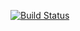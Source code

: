 [![Build Status](https://travis-ci.com/FFreestyler/chessviz.svg?branch=master)](https://travis-ci.com/FFreestyler/chessviz)
